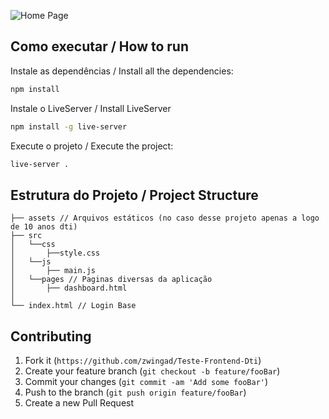 ![Home Page](https://i.imgur.com/CbOLKvP.png)

## Como executar / How to run

Instale as dependências / Install all the dependencies:

```sh
npm install
```

Instale o LiveServer / Install LiveServer

```sh
npm install -g live-server
```
Execute o projeto / Execute the project:

```sh
live-server .
```


## Estrutura do Projeto / Project Structure

```
├── assets // Arquivos estáticos (no caso desse projeto apenas a logo de 10 anos dti)
├── src
│   └──css
│       ├──style.css
│   └──js
│       ├── main.js
│   └──pages // Paginas diversas da aplicação
│       ├── dashboard.html
│
└── index.html // Login Base
```

## Contributing

1. Fork it (`https://github.com/zwingad/Teste-Frontend-Dti`)
2. Create your feature branch (`git checkout -b feature/fooBar`)
3. Commit your changes (`git commit -am 'Add some fooBar'`)
4. Push to the branch (`git push origin feature/fooBar`)
5. Create a new Pull Request
